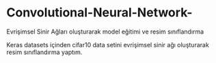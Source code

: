 # Convolutional-Neural-Network-
Evrişimsel Sinir Ağları oluşturarak model eğitimi ve resim sınıflandırma

Keras datasets içinden cifar10 data setini evrişimsel sinir ağı oluşturarak resim sınıflandırma yaptım.
